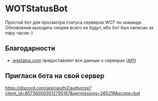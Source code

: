 # WOTStatusBot
Простой бот для просмотра статуса серверов WOT по команде. Обновления выходить скорее всего не будут, ибо бот был написан за пару часов :)
## Благодарности
* [wgstatus.com](https://wgstatus.com/wot) предоставляет все данные о серверах ([API](https://api.wgstatus.com/api/data/wot))
## Пригласи бота на свой сервер
https://discord.com/api/oauth2/authorize?client_id=857360003512795167&permissions=265216&scope=bot
